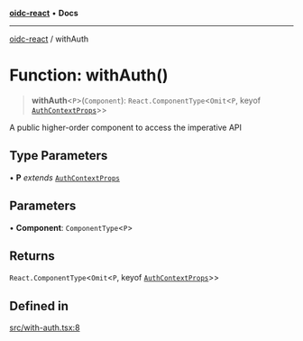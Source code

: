 [**oidc-react**](../README.md) • **Docs**

***

[oidc-react](../README.md) / withAuth

# Function: withAuth()

> **withAuth**\<`P`\>(`Component`): `React.ComponentType`\<`Omit`\<`P`, keyof [`AuthContextProps`](../interfaces/AuthContextProps.md)\>\>

A public higher-order component to access the imperative API

## Type Parameters

• **P** *extends* [`AuthContextProps`](../interfaces/AuthContextProps.md)

## Parameters

• **Component**: `ComponentType`\<`P`\>

## Returns

`React.ComponentType`\<`Omit`\<`P`, keyof [`AuthContextProps`](../interfaces/AuthContextProps.md)\>\>

## Defined in

[src/with-auth.tsx:8](https://github.com/bjerkio/oidc-react/blob/main/src/with-auth.tsx#L8)
